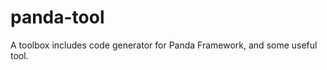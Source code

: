 panda-tool
==========

A toolbox includes code generator for Panda Framework, and some useful tool.


